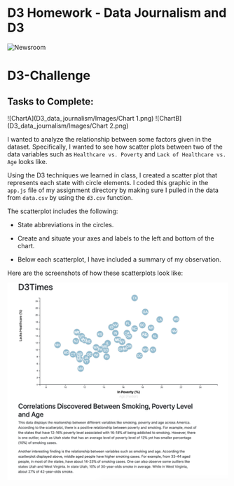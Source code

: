 # D3 Homework - Data Journalism and D3

![Newsroom](https://media.giphy.com/media/v2xIous7mnEYg/giphy.gif)

# D3-Challenge
## Tasks to Complete:


![ChartA](D3_data_journalism/Images/Chart 1.png)
![ChartB](D3_data_journalism/Images/Chart 2.png)

I wanted to analyze the relationship between some factors given in the dataset. Specifically, I wanted to see how  scatter plots between two of the data variables such as `Healthcare vs. Poverty` and `Lack of Healthcare vs. Age` looks like.

Using the D3 techniques we learned in class, I created a scatter plot that represents each state with circle elements. I coded this graphic in the `app.js` file of my assignment directory by making sure I pulled in the data from `data.csv` by using the `d3.csv` function. 

The scatterplot includes the following:

* State abbreviations in the circles.

* Create and situate your axes and labels to the left and bottom of the chart.

* Below each scatterplot, I have included a summary of my observation.

Here are the screenshots of how these scatterplots look like:

![ChartA](D3_data_journalism/Images/Chart1.png)



